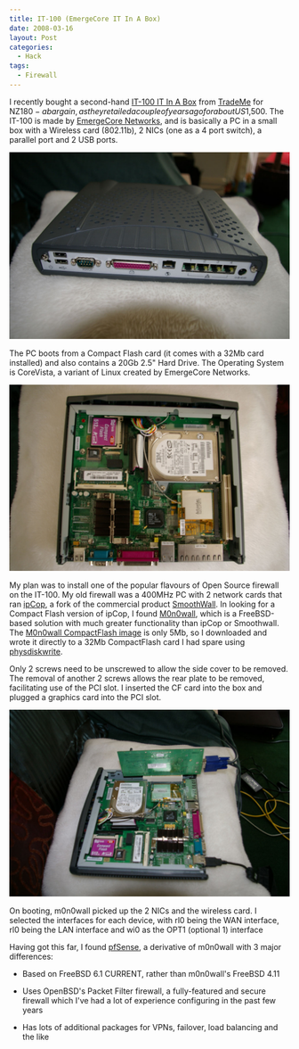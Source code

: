 ```yaml
---
title: IT-100 (EmergeCore IT In A Box)
date: 2008-03-16
layout: Post
categories:
  - Hack
tags:
  - Firewall
---
```


I recently bought a second-hand [IT-100 IT In A Box](http://www.emergecore.com/products/index.php) from [TradeMe](http://www.trademe.co.nz/) for NZ$180 - a bargain, as they retailed a couple of years ago for about US$1,500. The IT-100 is made by [EmergeCore Networks](http://www.emergecore.com/), and is basically a PC in a small box with a Wireless card (802.11b), 2 NICs (one as a 4 port switch), a parallel port and 2 USB ports.

<!-- more -->

![Ports](./IMGP0849.jpg)

The PC boots from a Compact Flash card (it comes with a 32Mb card installed) and also contains a 20Gb 2.5" Hard Drive. The Operating System is CoreVista, a variant of Linux created by EmergeCore Networks.

![Internals](./IMGP0834.jpg)

My plan was to install one of the popular flavours of Open Source firewall on the IT-100. My old firewall was a 400MHz PC with 2 network cards that ran [ipCop](http://www.ipcop.org/), a fork of the commercial product [SmoothWall](http://www.smoothwall.com/). In looking for a Compact Flash version of ipCop, I found [M0n0wall](http://m0n0.ch/), which is a FreeBSD-based solution with much greater functionality than ipCop or Smoothwall. The [M0n0wall CompactFlash image](http://m0n0.ch/wall/download.php?file=generic-pc-1.22.img) is only 5Mb, so I downloaded and wrote it directly to a 32Mb CompactFlash card I had spare using [physdiskwrite](http://m0n0.ch/wall/physdiskwrite.php).

Only 2 screws need to be unscrewed to allow the side cover to be removed. The removal of another 2 screws allows the rear plate to be removed, facilitating use of the PCI slot. I inserted the CF card into the box and plugged a graphics card into the PCI slot.

![Graphics Card](./IMGP0839.jpg)

On booting, m0n0wall picked up the 2 NICs and the wireless card. I selected the interfaces for each device, with rl0 being the WAN interface, rl0 being the LAN interface and wi0 as the OPT1 (optional 1) interface

Having got this far, I found [pfSense](http://www.pfsense.org/), a derivative of m0n0wall with 3 major differences:

- Based on FreeBSD 6.1 CURRENT, rather than m0n0wall's FreeBSD 4.11

- Uses OpenBSD's Packet Filter firewall, a fully-featured and secure firewall which I've had a lot of experience configuring in the past few years

- Has lots of additional packages for VPNs, failover, load balancing and the like
